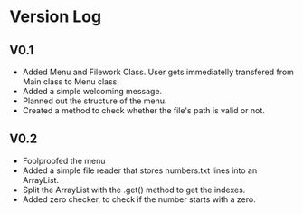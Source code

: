 # Version Log

## V0.1
* Added Menu and Filework Class. User gets immediatelly transfered from Main class to Menu class.
* Added a simple welcoming message.
* Planned out the structure of the menu.
* Created a method to check whether the file's path is valid or not.

## V0.2
* Foolproofed the menu
* Added a simple file reader that stores numbers.txt lines into an ArrayList.
* Split the ArrayList with the .get() method to get the indexes. 
* Added zero checker, to check if the number starts with a zero.